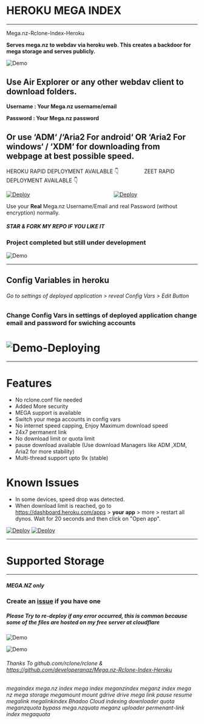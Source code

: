 # HEROKU MEGA INDEX
---------------------
Mega.nz-Rclone-Index-Heroku

**Serves mega.nz to webdav via heroku web. This creates a backdoor for mega storage and serves publicly.**

![Demo](https://raw.githubusercontent.com/bluehypergiant/Mega.nz-Rclone-Index-Heroku/main/.example_images/megaandindex.PNG)


## Use Air Explorer or any other webdav client to download folders. 
**Username : Your Mega.nz username/email**

**Password : Your Mega.nz password**

## Or use  ‘ADM‘ /‘Aria2 For android‘ OR ‘Aria2 For windows‘ / ‘XDM‘ for downloading from webpage at best possible speed.


HEROKU RAPID DEPLOYMENT AVAILABLE 👇 &nbsp;&nbsp;&nbsp;&nbsp;&nbsp;&nbsp;&nbsp;&nbsp;&nbsp;&nbsp;&nbsp;&nbsp;&nbsp;&nbsp;&nbsp; ZEET RAPID DEPLOYMENT AVAILABLE 👇

[![Deploy](https://www.herokucdn.com/deploy/button.svg)](https://heroku.com/deploy?template=https://github.com/bluehypergiant/Mega.nz-Rclone-Index-Heroku)&nbsp;&nbsp;&nbsp;&nbsp;&nbsp;&nbsp;&nbsp;&nbsp;&nbsp;&nbsp;&nbsp;&nbsp;&nbsp;&nbsp;&nbsp;&nbsp;&nbsp;&nbsp;&nbsp;&nbsp;&nbsp;&nbsp;&nbsp;&nbsp;&nbsp;&nbsp;&nbsp;&nbsp;&nbsp;&nbsp;&nbsp;&nbsp;&nbsp;&nbsp;&nbsp;&nbsp;&nbsp;&nbsp;&nbsp;&nbsp;&nbsp;&nbsp;&nbsp;&nbsp;&nbsp;&nbsp;&nbsp;&nbsp;&nbsp;&nbsp;&nbsp;&nbsp;&nbsp;&nbsp;&nbsp;&nbsp;[![Deploy](https://deploy.zeet.co/Mega.nz-Rclone-Index-Heroku.svg)](https://deploy.zeet.co/?url=https://github.com/bluehypergiant/Mega.nz-Rclone-Index-Heroku)

Use your **Real** Mega.nz Username/Email and real Password (without encryption) normally. 

##### STAR & FORK MY REPO IF YOU LIKE IT

### Project completed but still under development

![Demo](https://raw.githubusercontent.com/bluehypergiant/Mega.nz-Rclone-Index-Heroku/main/.example_images/deployedV.PNG)

------------

## Config Variables in heroku

###### Go to settings of deployed application > reveal Config Vars > Edit Button

### Change Config Vars in settings of deployed application change email and password for swiching accounts

# ![Demo-Deploying](https://raw.githubusercontent.com/bluehypergiant/Mega.nz-Rclone-Index-Heroku/main/.example_images/newdeploying.PNG)

------------
# Features

* No rclone.conf file needed
* Added More security
* MEGA support is available
* Switch your mega accounts in config vars
* No internet speed capping, Enjoy Maximum download speed
* 24x7 permanent link
* No download limit or quota limit
* pause download available (Use download Managers like ADM ,XDM, Aria2 for more stability)
* Multi-thread support upto 9x (stable)

# Known Issues
* In some devices, speed drop was detected. 
* When download limit is reached, go to https://dashboard.heroku.com/apps > **your app** > more > restart all dynos. Wait for 20 seconds and then click on "Open app".

[![Deploy](https://www.herokucdn.com/deploy/button.svg)](https://heroku.com/deploy?template=https://github.com/bluehypergiant/Mega.nz-Rclone-Index-Heroku)
[![Deploy](https://deploy.zeet.co/Mega.nz-Rclone-Index-Heroku.svg)](https://deploy.zeet.co/?url=https://github.com/bluehypergiant/Mega.nz-Rclone-Index-Heroku)

---
# Supported Storage
-------------------
##### MEGA.NZ only

### Create an [issue](https://github.com/bluehypergiant/Mega.nz-Rclone-Index-Heroku-BETA/issues/new) if you have one

##### Please Try to re-deploy if any error occurred, this is common because some of the files are hosted on my free server at cloudflare

![Demo](https://raw.githubusercontent.com/bluehypergiant/Mega.nz-Rclone-Index-Heroku/main/.example_images/samplemega.PNG)

![Demo](https://raw.githubusercontent.com/bluehypergiant/Mega.nz-Rclone-Index-Heroku/main/.example_images/megaandindex.PNG)

###### Thanks To github.com/rclone/rclone & https://github.com/developeranaz/Mega.nz-Rclone-Index-Heroku

###### megaindex mega.nz index mega index meganzindex meganz index mega nz mega storage megamount mount gdrive drive mega link pause resume megalink megalinkindex Bhadoo Cloud indexing downloader quota meganzquota bypass mega.nzquata meganz uploader permenant-link index megaquota

<meta name="googlec978fa026335d582.html meganz index mega.nz index meganzindex" content="...">
<meta name="google-site-verification: googlec978fa026335d582.html" content="...">
